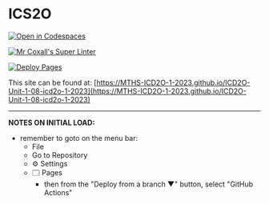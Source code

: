 # ICS2O

[![Open in Codespaces](https://classroom.github.com/assets/launch-codespace-7f7980b617ed060a017424585567c406b6ee15c891e84e1186181d67ecf80aa0.svg)](https://classroom.github.com/open-in-codespaces?assignment_repo_id=14156235)

[![Mr Coxall's Super Linter](https://github.com/MTHS-ICD2O-1-2023/ICD2O-Unit-1-08-icd2o-1-2023/workflows/Mr%20Coxall's%20Super%20Linter/badge.svg)](https://github.com/MTHS-ICD2O-1-2023/ICD2O-Unit-1-08-icd2o-1-2023/actions)

[![Deploy Pages](https://github.com/MTHS-ICD2O-1-2023/ICD2O-Unit-1-08-icd2o-1-2023/workflows/Deploy%20Pages/badge.svg)](https://github.com/MTHS-ICD2O-1-2023/ICD2O-Unit-1-08-icd2o-1-2023/actions)

This site can be found at: [https://MTHS-ICD2O-1-2023.github.io/ICD2O-Unit-1-08-icd2o-1-2023](https://MTHS-ICD2O-1-2023.github.io/ICD2O-Unit-1-08-icd2o-1-2023)

---

**NOTES ON INITIAL LOAD:**
- remember to goto on the menu bar:
  - File
  - Go to Repository
  - ⚙ Settings
  - 🗔 Pages
    - then from the "Deploy from a branch ▼" button, select "GitHub Actions"
